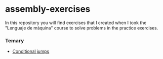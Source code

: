 # assembly-exercises
In this repository you will find exercises that I created when I took the "Lenguaje de máquina" course to solve problems in the practice exercises.

### Temary

* [Conditional jumps](https://github.com/GookamDguez/assembly-exercises/tree/master/Saltos_condicionales)
